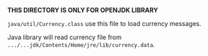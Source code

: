 **THIS DIRECTORY IS ONLY FOR OPENJDK LIBRARY**

`java/util/Currency.class` use this file to load currency messages.

Java library will read currency file from `.../...jdk/Contents/Home/jre/lib/currency.data`.
